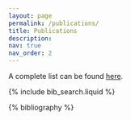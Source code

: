 ```yaml
---
layout: page
permalink: /publications/
title: Publications
description: 
nav: true
nav_order: 2
---
```


A complete list can be found [here](https://scholar.google.com/citations?user=OlRxBhcAAAAJ).

<!-- _pages/publications.md -->

<!-- Bibsearch Feature -->

{% include bib_search.liquid %}

<div class="publications">

{% bibliography %}

</div>
